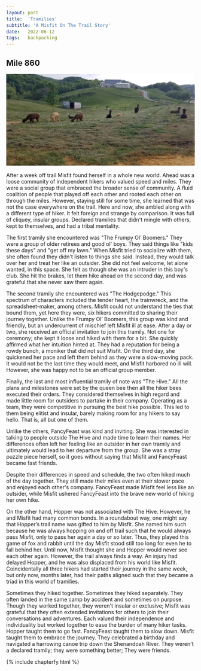 ```yaml
---
layout: post
title:  'Tramilies'
subtitle: 'A Misfit On The Trail Story'
date:   2022-06-12
tags:   backpacking
---
```

## Mile 860

![alpaca](/assets/img_misfit_series/15-alpaca.jpg)

After a week off trail Misfit found herself in a whole new world. Ahead was a loose community of independent hikers who valued speed and
miles. They were a social group that embraced the broader sense of community. A fluid coalition of people that played off each other and
rooted each other on through the miles. However, staying still for some time, she learned that was not the case everywhere on the trail.
Here and now, she ambled along with a different type of hiker. It felt foreign and strange by comparison. It was full of cliquey, insular
groups. Declared tramilies that didn't mingle with others, kept to themselves, and had a tribal mentality.

The first tramily she encountered was "The Frumpy Ol’ Boomers." They were a group of older retirees and good ol' boys. They said things like
"kids these days" and "get off my lawn." When Misfit tried to socialize with them, she often found they didn't listen to things she said.
Instead, they would talk over her and treat her like an outsider. She did not feel welcome, let alone wanted, in this space. She felt as
though she was an intruder in this boy's club. She hit the brakes, let them hike ahead on the second day, and was grateful that she never
saw them again.

The second tramily she encountered was "The Hodgepodge." This spectrum of characters included the tender heart, the trainwreck, and the
spreadsheet-maker, among others. Misfit could not understand the ties that bound them, yet here they were, six hikers committed to sharing
their journey together. Unlike the Frumpy Ol’ Boomers, this group was kind and friendly, but an undercurrent of mischief left Misfit ill at
ease. After a day or two, she received an official invitation to join this tramily. Not one for ceremony; she kept it loose and hiked with
them for a bit. She quickly affirmed what her intuition hinted at. They had a reputation for being a rowdy bunch, a moniker that did not
suit Misfit. On the third day, she quickened her pace and left them behind as they were a slow-moving pack. It would not be the last time
they would meet, and Misfit harbored no ill will. However, she was happy not to be an official group member.

Finally, the last and most influential tramily of note was "The Hive." All the plans and milestones were set by the queen bee then all the
hiker bees executed their orders. They considered themselves in high regard and made little room for outsiders to partake in their company.
Operating as a team, they were competitive in pursuing the best hike possible. This led to them being elitist and insular, barely making
room for any hikers to say hello. That is, all but one of them.

Unlike the others, FancyFeast was kind and inviting. She was interested in talking to people outside The Hive and made time to learn their
names. Her differences often left her feeling like an outsider in her own tramily and ultimately would lead to her departure from the group.
She was a stray puzzle piece herself, so it goes without saying that Misfit and FancyFeast became fast friends.

Despite their differences in speed and schedule, the two often hiked much of the day together. They still made their miles even at their
slower pace and enjoyed each other's company. FancyFeast made Misfit feel less like an outsider, while Misfit ushered FancyFeast into the
brave new world of hiking her own hike.

On the other hand, Hopper was not associated with The Hive. However, he and Misfit had many common bonds. In a roundabout way, one might say
that Hopper’s trail name was gifted to him by Misfit. She named him such because he was always hopping on and off trail such that he would
always pass Misfit, only to pass her again a day or so later. Thus, they played this game of fox and rabbit until the day Misfit stood still
too long for even he to fall behind her. Until now, Misfit thought she and Hopper would never see each other again. However, the trail
always finds a way. An injury had delayed Hopper, and he was also displaced from his world like Misfit. Coincidentally all three hikers had
started their journey in the same week, but only now, months later, had their paths aligned such that they became a triad in this world of
tramilies.

Sometimes they hiked together. Sometimes they hiked separately. They often landed in the same camp by accident and sometimes on purpose.
Though they worked together, they weren't insular or exclusive; Misfit was grateful that they often extended invitations for others to join
their conversations and adventures. Each valued their independence and individuality but worked together to ease the burden of many hiker
tasks. Hopper taught them to go fast. FancyFeast taught them to slow down. Misfit taught them to embrace the journey. They celebrated a
birthday and navigated a harrowing canoe trip down the Shenandoah River. They weren't a declared tramily; they were something better; They
were friends.


{% include chapterfy.html %}
